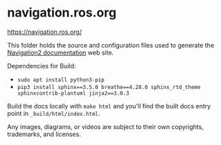 # navigation.ros.org
https://navigation.ros.org/

This folder holds the source and configuration files used to generate the
[Navigation2 documentation](https://navigation.ros.org) web site.

Dependencies for Build: 
* `sudo apt install python3-pip`
* `pip3 install sphinx==3.5.0 breathe==4.28.0 sphinx_rtd_theme sphinxcontrib-plantuml jinja2==3.0.3`

Build the docs locally with `make html` and you'll find the built docs entry point in `_build/html/index.html`.

Any images, diagrams, or videos are subject to their own copyrights, trademarks, and licenses. 
